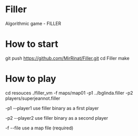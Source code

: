 # Filler
Algorithmic game - FILLER
# How to start
git push https://github.com/MirRinat/Filler.git
cd Filler
make
# How to play
cd resouces
./filler_vm -f maps/map01 -p1 ../bglinda.filler -p2 players/superjeannot.filler

   -p1 --player1        use filler binary as a first player
   
   -p2 --player2        use filler binary as a second player
   
   -f  --file           use a map file (required)


